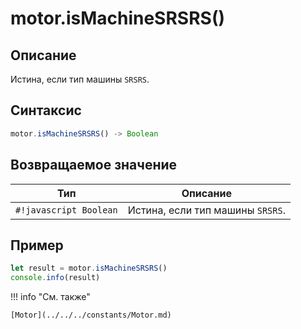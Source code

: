 # motor.isMachineSRSRS()

## Описание
Истина, если тип машины `SRSRS`.

## Синтаксис
```javascript
motor.isMachineSRSRS() -> Boolean
```

## Возвращаемое значение
| Тип     | Описание                                                                 |
|---------|--------------------------------------------------------------------------|
| `#!javascript Boolean`  | Истина, если тип машины `SRSRS`. |

## Пример
```javascript linenums="1"
let result = motor.isMachineSRSRS()
console.info(result)
```

!!! info "См. также"

    [Motor](../../../constants/Motor.md)


